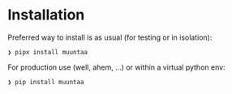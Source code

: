 # Installation

Preferred way to install is as usual (for testing or in isolation):

```console
❯ pipx install muuntaa
```

For production use (well, ahem, ...) or within a virtual python env:

```console
❯ pip install muuntaa
```
